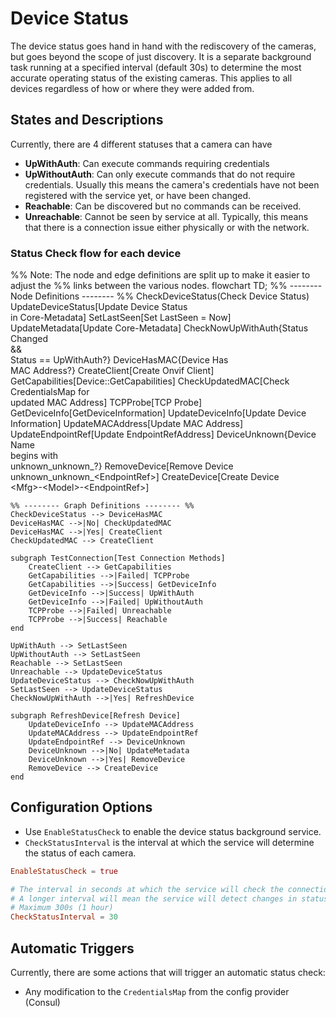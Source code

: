 # Device Status
The device status goes hand in hand with the rediscovery of the cameras, but goes beyond the scope of just discovery. 
It is a separate background task running at a specified interval (default 30s) to determine the most accurate 
operating status of the existing cameras. This applies to all devices regardless of how or where they were added from.

## States and Descriptions
Currently, there are 4 different statuses that a camera can have

- **UpWithAuth**: Can execute commands requiring credentials  
- **UpWithoutAuth**: Can only execute commands that do not require credentials. Usually this means the camera's credentials have not been registered with the service yet, or have been changed.  
- **Reachable**: Can be discovered but no commands can be received.  
- **Unreachable**: Cannot be seen by service at all. Typically, this means that there is a connection issue either physically or with the network.

### Status Check flow for each device
<div class="mermaid">
%% Note: The node and edge definitions are split up to make it easier to adjust the
%% links between the various nodes.
flowchart TD;
    %% -------- Node Definitions -------- %%
    CheckDeviceStatus(Check Device Status)
    UpdateDeviceStatus[Update Device Status<br/>in Core-Metadata]
    SetLastSeen[Set LastSeen = Now]
    UpdateMetadata[Update Core-Metadata]
    CheckNowUpWithAuth{Status Changed<br/>&&<br/>Status == UpWithAuth?}
    DeviceHasMAC{Device Has<br/>MAC Address?}
    CreateClient[Create Onvif Client]
    GetCapabilities[Device::GetCapabilities]
    CheckUpdatedMAC[Check CredentialsMap for<br/>updated MAC Address]
    TCPProbe[TCP Probe]
    GetDeviceInfo[GetDeviceInformation]
    UpdateDeviceInfo[Update Device Information]
    UpdateMACAddress[Update MAC Address]
    UpdateEndpointRef[Update EndpointRefAddress]
    DeviceUnknown{Device Name<br/>begins with<br/>unknown_unknown_?}
    RemoveDevice[Remove Device<br/>unknown_unknown_&ltEndpointRef&gt]
    CreateDevice[Create Device<br/>&ltMfg&gt-&ltModel&gt-&ltEndpointRef&gt]
    
    %% -------- Graph Definitions -------- %%
    CheckDeviceStatus --> DeviceHasMAC
    DeviceHasMAC -->|No| CheckUpdatedMAC
    DeviceHasMAC -->|Yes| CreateClient
    CheckUpdatedMAC --> CreateClient
    
    subgraph TestConnection[Test Connection Methods]
        CreateClient --> GetCapabilities
        GetCapabilities -->|Failed| TCPProbe
        GetCapabilities -->|Success| GetDeviceInfo
        GetDeviceInfo -->|Success| UpWithAuth
        GetDeviceInfo -->|Failed| UpWithoutAuth
        TCPProbe -->|Failed| Unreachable
        TCPProbe -->|Success| Reachable
    end
    
    UpWithAuth --> SetLastSeen
    UpWithoutAuth --> SetLastSeen
    Reachable --> SetLastSeen
    Unreachable --> UpdateDeviceStatus
    UpdateDeviceStatus --> CheckNowUpWithAuth
    SetLastSeen --> UpdateDeviceStatus
    CheckNowUpWithAuth -->|Yes| RefreshDevice
    
    subgraph RefreshDevice[Refresh Device]
        UpdateDeviceInfo --> UpdateMACAddress
        UpdateMACAddress --> UpdateEndpointRef
        UpdateEndpointRef --> DeviceUnknown
        DeviceUnknown -->|No| UpdateMetadata
        DeviceUnknown -->|Yes| RemoveDevice
        RemoveDevice --> CreateDevice
    end
</div>

## Configuration Options
- Use `EnableStatusCheck` to enable the device status background service.
- `CheckStatusInterval` is the interval at which the service will determine the status of each camera.

```toml
EnableStatusCheck = true

# The interval in seconds at which the service will check the connection of all known cameras and update the device status 
# A longer interval will mean the service will detect changes in status less quickly
# Maximum 300s (1 hour)
CheckStatusInterval = 30
```

## Automatic Triggers
Currently, there are some actions that will trigger an automatic status check:
- Any modification to the `CredentialsMap` from the config provider (Consul)
